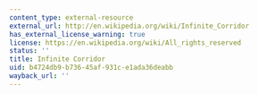 ```yaml
---
content_type: external-resource
external_url: http://en.wikipedia.org/wiki/Infinite_Corridor
has_external_license_warning: true
license: https://en.wikipedia.org/wiki/All_rights_reserved
status: ''
title: Infinite Corridor
uid: b4724db9-b736-45af-931c-e1ada36deabb
wayback_url: ''
---
```

